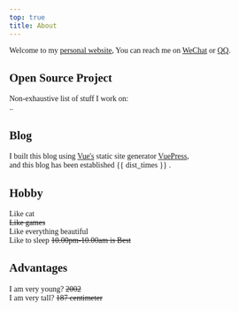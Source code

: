 ```yaml
---
top: true
title: About
---
```


<span style="font-family: 'Baloo Paaji 2', cursive;">
    <p>
        Welcome to my <a href="../../">personal website</a>,
        You can reach me on
        <a href="https://pic4.zhimg.com/v2-6cd96e76699f0459b35aa58ff3577267_r.jpg">WeChat</a> or
        <a href="https://pic1.zhimg.com/v2-65f5e198d3f046fdb668f8d4838b4050_r.jpg">QQ</a>.
    </p>
    <h2>Open Source Project</h2>
    Non-exhaustive list of stuff I work on:</br>
    ..
    <h2>Blog</h2>
    I built this blog using <a href="https://vuejs.org">Vue's</a> static site generator <a
        href="https://vuepress.vuejs.org/">VuePress</a>,</br>
    and this blog has been established {{ dist_times }} .
    <h2>Hobby</h2>
    Like cat</br>
    <s>Like games</s></br>
    Like everything beautiful</br>
    Like to sleep <s>10.00pm-10.00am is Best</s>
    <h2>Advantages</h2>
    I am very young? <s>2002</s></br>
    I am very tall? <s>187 centimeter</s>
</span>


<script>
    export default {
        props: ['slot-key'],
        data() {
            return {
                dist_times: "xx days xx h xx m xx s"
            };
        },
        methods: {
            refresh() {
                let start_date = '2020-01-20 00:15:00.0';
                start_date = start_date.substring(0, 19);
                start_date = start_date.replace(/-/g, '/');
                let start_timestamp = new Date(start_date).getTime();
                let now_timestamp = new Date();

                let dist_timestamp = now_timestamp - start_timestamp;
                let dist_days = Math.floor(dist_timestamp / (24 * 3600 * 1000));
                let dist_hours = Math.floor((dist_timestamp % (24 * 3600 * 1000)) / (3600 * 1000));
                let dist_mins = Math.floor((dist_timestamp % (3600 * 1000)) / (60 * 1000));
                let dist_secs = Math.floor((dist_timestamp % (60 * 1000)) / 1000);
                this.dist_times = `${dist_days} days ${dist_hours} h ${dist_mins} m ${dist_secs} s`;
            }
        },
        mounted() {
            this.refresh();
            setInterval(this.refresh, 1000);
        }
    }
</script>

<link rel="stylesheet" href="https://ico.z01.com/zico.min.css">
